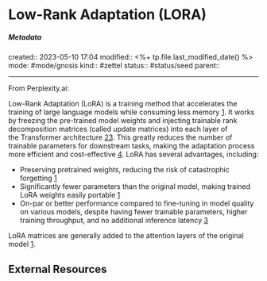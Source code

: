 # Low-Rank Adaptation (LORA)

##### Metadata
created:: 2023-05-10 17:04
modified:: <%+ tp.file.last_modified_date() %>
mode: #mode/gnosis
kind:: #zettel 
status:: #status/seed
parent:: 
***
From Perplexity.ai:

Low-Rank Adaptation (LoRA) is a training method that accelerates the training of large language models while consuming less memory [1](https://huggingface.co/docs/diffusers/main/en/training/lora). It works by freezing the pre-trained model weights and injecting trainable rank decomposition matrices (called update matrices) into each layer of the Transformer architecture [2](https://arxiv.org/abs/2106.09685)[3](https://openreview.net/forum?id=nZeVKeeFYf9). This greatly reduces the number of trainable parameters for downstream tasks, making the adaptation process more efficient and cost-effective [4](https://devinschumacher.hashnode.dev/lora-low-rank-adaptation-of-large-language-models). LoRA has several advantages, including:

- Preserving pretrained weights, reducing the risk of catastrophic forgetting [1](https://huggingface.co/docs/diffusers/main/en/training/lora)
- Significantly fewer parameters than the original model, making trained LoRA weights easily portable [1](https://huggingface.co/docs/diffusers/main/en/training/lora)
- On-par or better performance compared to fine-tuning in model quality on various models, despite having fewer trainable parameters, higher training throughput, and no additional inference latency [3](https://openreview.net/forum?id=nZeVKeeFYf9)

LoRA matrices are generally added to the attention layers of the original model [1](https://huggingface.co/docs/diffusers/main/en/training/lora).


## External Resources